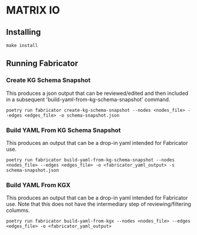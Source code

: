 # MATRIX IO

## Installing

```shell
make install
```

## Running Fabricator

### Create KG Schema Snapshot
This produces a json output that can be reviewed/edited and then included in a subsequent 'build-yaml-from-kg-schema-snapshot' command.
```shell
poetry run fabricator create-kg-schema-snapshot --nodes <nodes_file> --edges <edges_file> -o schema-snapshot.json
```

### Build YAML From KG Schema Snapshot
This produces an output that can be a drop-in yaml intended for Fabricator use.
```shell
poetry run fabricator build-yaml-from-kg-schema-snapshot --nodes <nodes_file> --edges <edges_file> -o <fabricator_yaml_output> -s schema-snapshot.json
```

### Build YAML From KGX
This produces an output that can be a drop-in yaml intended for Fabricator use.  Note that this does not have the intermediary step of reviewing/filtering columms.
```shell
poetry run fabricator build-yaml-from-kgx --nodes <nodes_file> --edges <edges_file> -o <fabricator_yaml_output>
```
